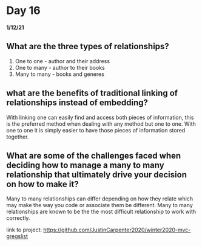# Day 16
__1/12/21__

## What are the three types of relationships?
1. One to one - author and their address
2. One to many - author to their books
3. Many to many - books and generes
## what are the benefits of traditional linking of relationships instead of embedding?
With linking one can easily find and access both pieces of information, this is the preferred method when dealing with any method but one to one. With one to one it is simply easier to have those pieces of information stored together.
## What are some of the challenges faced when deciding how to manage a many to many relationship that ultimately drive your decision on how to make it?
Many to many relationships can differ depending on how they relate which may make the way you code or associate them be different. Many to many relationships are known to be the the most difficult relationship to work with correctly.

link to project: https://github.com/JustinCarpenter2020/winter2020-mvc-gregslist

